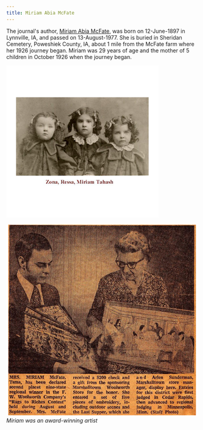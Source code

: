 ```yaml
---
title: Miriam Abia McFate
---
```


The journal's author, [Miriam Abia McFate](https://helge.mcfate.family/i00009), was born on 12-June-1897 in Lynnville, IA, and passed on 13-August-1977.  She is buried in Sheridan Cemetery, Poweshiek County, IA, about 1 mile from the McFate farm where her 1926 journey began.  Miriam was 29 years of age and the mother of 5 children in October 1926 when the journey began.  

![Miriam and Her Sisters](/objects/small/miriam-tahash-and-sisters_sm.png)

![Miriam Was An Award-Winning Artist](/objects/small/miriam-tahash-mcfate.png)
*Miriam was an award-winning artist*

